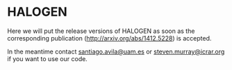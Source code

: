 HALOGEN
=======

Here we will put the release versions of HALOGEN as soon as the corresponding publication (http://arxiv.org/abs/1412.5228)  is accepted. 


In the meantime contact santiago.avila@uam.es or steven.murray@icrar.org if you want to use our code. 
